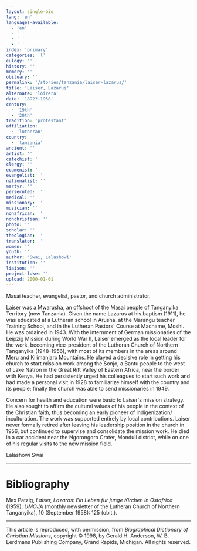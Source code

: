 ```yaml
---
layout: single-bio
lang: 'en'
languages-available:
  - 'en'
  - ' '
  - ' '
  - ' '
index: 'primary'
categories: 'l'
eulogy: ''
history: ''
memory: ''
obituary: ''
permalink: '/stories/tanzania/laiser-lazarus/'
title: 'Laiser, Lazarus'
alternate: 'loirera'
date: '1892?-1958'
century:
  - '19th'
  - '20th'
tradition: 'protestant'
affiliation:
  - 'lutheran'
country:
  - 'tanzania'
ancient: ''
artist: ''
catechist: ''
clergy: ''
ecumenist: ''
evangelist: ''
nationalist: ''
martyr: ''
persecuted: ''
medical: ''
missionary: ''
musician: ''
nonafrican: ''
nonchristian: ''
photo: ''
scholar: ''
theologian: ''
translator: ''
women: ''
youth: ''
author: 'Swai, Lalashowi'
institution: ''
liaison: ''
project-luke: ''
upload: 2000-01-01
---
```



Masai teacher, evangelist, pastor, and church administrator.

Laiser was a Mwarusha, an offshoot of the Masai people of Tanganyika Territory (now Tanzania). Given the name Lazarus at his baptism (1911), he was educated at a Lutheran school in Arusha, at the Marangu teacher Training School, and in the Lutheran Pastors' Course at Machame, Moshi. He was ordained in 1943. With the internment of German missionaries of the Leipzig Mission during World War II, Laiser emerged as the local leader for the work, becoming vice-president of the Lutheran Church of Northern Tanganyika (1948-1956), with most of its members in the areas around Meru and Kilimanjaro Mountains. He played a decisive role in getting his church to start mission work among the Sonjo, a Bantu people to the west of Lake Natron in the Great Rift Valley of Eastern Africa, near the border with Kenya. He had persistently urged his colleagues to start such work and had made a personal visit in 1928 to familiarize himself with the country and its people; finally the church was able to send missionaries in 1949.

Concern for health and education were basic to Laiser's mission strategy. He also sought to affirm the cultural values of his people in the context of the Christian faith, thus becoming an early pioneer of indigenization/ inculturation. The work was supported entirely by local contributions. Laiser never formally retired after leaving his leadership position in the church in 1956, but continued to supervise and consolidate the mission work. He died in a car accident near the Ngorongoro Crater, Monduli district, while on one of his regular visits to the new mission field.

Lalashowi Swai

---

# Bibliography

Max Patzig, *Laiser, Lazaros: Ein Leben fur junge Kirchen in Ostafrica* (1959); *UMOJA* (monthly newsletter of the Lutheran Church of Northern Tanganyika), 10 (September 1958): 125 (obit.).

---

This article is reproduced, with permission, from *Biographical Dictionary of Christian Missions*,   copyright &copy; 1998, by Gerald H. Anderson, W. B. Eerdmans Publishing Company, Grand Rapids, Michigan.  All rights reserved.